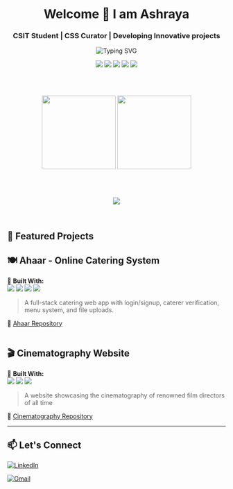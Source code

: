 <!-- Greeting -->
<h1 align="center">Welcome 🤝 I am Ashraya</h1>
<h3 align="center">CSIT Student | CSS Curator | Developing Innovative projects </h3>

<!-- Typing effect -->
<p align="center">
  <img src="https://readme-typing-svg.demolab.com?font=Fira+Code&pause=800&center=true&width=450&lines=Currently+learning+Java;Exploring+Full-stack+Projects" alt="Typing SVG" />
</p>

<!-- Tech stack badges -->
<p align="center">
  <img src="https://img.shields.io/badge/CSS-1572B6?style=for-the-badge&logo=css3&logoColor=white" />
  <img src="https://img.shields.io/badge/Java-ED8B00?style=for-the-badge&logo=java&logoColor=white" />
<img src = "https://img.shields.io/badge/JavaScript-F7DF1E?style=for-the-badge&logo=javascript&logoColor=black"/>

  <img src="https://img.shields.io/badge/React-20232A?style=for-the-badge&logo=react&logoColor=61DAFB" />
  <img src="https://img.shields.io/badge/MongoDB-4EA94B?style=for-the-badge&logo=mongodb&logoColor=white" />
</p>
<br>
<br>


<!-- GitHub stats -->
<p align="center">
  <img src="https://github-readme-stats.vercel.app/api?username=ashrayasjp&show_icons=true&theme=radical" height="170"/>
  <img src="https://github-readme-stats.vercel.app/api/top-langs/?username=ashrayasjp&layout=compact&theme=radical" height="170"/>
</p>
<br><br>
<!-- Trophy -->
<p align="center">
  <img src="https://github-profile-trophy.vercel.app/?username=ashrayasjp&theme=onedark&no-frame=true&no-bg=true&margin-w=4" />
</p><br>

<!-- Projects -->
## 🚀 Featured Projects

## 🍽️ Ahaar - Online Catering System
📌 **Built With:**  
 <img src="https://img.shields.io/badge/MongoDB-4EA94B?style=for-the-badge&logo=mongodb&logoColor=white" />
  <img src="https://img.shields.io/badge/Express.js-000000?style=for-the-badge&logo=express&logoColor=white" />
  <img src="https://img.shields.io/badge/React-20232A?style=for-the-badge&logo=react&logoColor=61DAFB" />
  <img src="https://img.shields.io/badge/Node.js-339933?style=for-the-badge&logo=node.js&logoColor=white" />
> A full-stack catering web app with login/signup, caterer verification, menu system, and file uploads.

🔗 [Ahaar Repository](https://github.com/ashrayasjp/cateringapp)
<br><br>
## 🎬 Cinematography Website
📌 **Built With:**  
<img src="https://img.shields.io/badge/-HTML5-orange?style=for-the-badge&logo=html5&logoColor=white" /> 
  <img src="https://img.shields.io/badge/-CSS3-blue?style=for-the-badge&logo=css3&logoColor=white" /> 
  <img src="https://img.shields.io/badge/-JavaScript-yellow?style=for-the-badge&logo=javascript&logoColor=white" />
> A website showcasing the cinematography of renowned film directors of all time

🔗 [Cinematography Repository](https://github.com/ashrayasjp/cinematography)

---
## 📫 Let's Connect

[![LinkedIn](https://img.shields.io/badge/LinkedIn-ashraya-white?style=for-the-badge&logo=linkedin&logoColor=white&labelColor=0A66C2&height=40)](https://www.linkedin.com/in/ashraya-sijapati-b8417475/)  

[![Gmail](https://img.shields.io/badge/Gmail-ashrayasjp@gmail.com-red?style=for-the-badge&logo=gmail&logoColor=white&height=40)](mailto:ashrayasjp@gmail.com)


